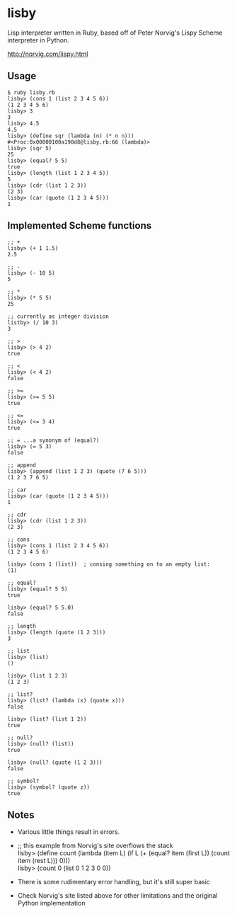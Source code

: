 lisby
=====

Lisp interpreter written in Ruby, based off of Peter Norvig's Lispy Scheme interpreter in Python.

http://norvig.com/lispy.html

Usage
-----

	$ ruby lisby.rb 
	lisby> (cons 1 (list 2 3 4 5 6))
	(1 2 3 4 5 6)
	lisby> 3
	3
	lisby> 4.5
	4.5
	lisby> (define sqr (lambda (n) (* n n)))    
	#<Proc:0x00000100a198d8@lisby.rb:66 (lambda)>
	lisby> (sqr 5)
	25
	lisby> (equal? 5 5)
	true
	lisby> (length (list 1 2 3 4 5))
	5
	lisby> (cdr (list 1 2 3))
	(2 3)
	lisby> (car (quote (1 2 3 4 5)))
	1

Implemented Scheme functions
-----
	;; +
	lisby> (+ 1 1.5)
	2.5

	;; -
	lisby> (- 10 5)
	5

	;; *
	lisby> (* 5 5)
	25

	;; currently as integer division
	listby> (/ 10 3)
	3

	;; >
	lisby> (> 4 2)
	true

	;; <
	lisby> (< 4 2)
	false

	;; >=
	lisby> (>= 5 5)
	true

	;; <=
	lisby> (<= 3 4)
	true

	;; = ...a synonym of (equal?)
	lisby> (= 5 3)
	false

	;; append
	lisby> (append (list 1 2 3) (quote (7 6 5)))
	(1 2 3 7 6 5)

	;; car
	lisby> (car (quote (1 2 3 4 5)))
	1

	;; cdr
	lisby> (cdr (list 1 2 3))
	(2 3)

	;; cons
	lisby> (cons 1 (list 2 3 4 5 6))
	(1 2 3 4 5 6)

	lisby> (cons 1 (list)) 	; consing something on to an empty list:
	(1)

	;; equal?
	lisby> (equal? 5 5)
	true

	lisby> (equal? 5 5.0)
	false

	;; length
	lisby> (length (quote (1 2 3)))
	3

	;; list
	lisby> (list)
	()
	
	lisby> (list 1 2 3)
	(1 2 3)

	;; list?
	lisby> (list? (lambda (x) (quote x)))
	false
	
	lisby> (list? (list 1 2))
	true

	;; null?
	lisby> (null? (list))
	true

	lisby> (null? (quote (1 2 3)))
	false

	;; symbol?
	lisby> (symbol? (quote z))
	true

Notes
-----

- Various little things result in errors.

- ;; this example from Norvig's site overflows the stack  
lisby> (define count (lambda (item L) (if L (+ (equal? item (first L)) (count item (rest L))) 0)))  
lisby> (count 0 (list 0 1 2 3 0 0))

- There is some rudimentary error handling, but it's still super basic

- Check Norvig's site listed above for other limitations and the original Python implementation
